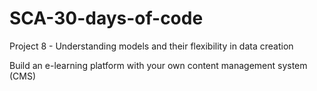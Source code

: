 # SCA-30-days-of-code
Project 8 - Understanding models and their flexibility in data creation

Build an e-learning platform with your own content management system (CMS)